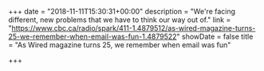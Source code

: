 +++
date = "2018-11-11T15:30:31+00:00"
description = "We're facing different, new problems that we have to think our way out of."
link = "https://www.cbc.ca/radio/spark/411-1.4879512/as-wired-magazine-turns-25-we-remember-when-email-was-fun-1.4879522"
showDate = false
title = "As Wired magazine turns 25, we remember when email was fun"

+++
